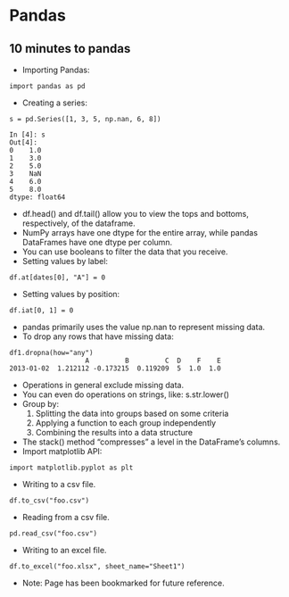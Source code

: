 # Pandas

## 10 minutes to pandas

- Importing Pandas:
```
import pandas as pd
```
- Creating a series:
```
s = pd.Series([1, 3, 5, np.nan, 6, 8])

In [4]: s
Out[4]: 
0    1.0
1    3.0
2    5.0
3    NaN
4    6.0
5    8.0
dtype: float64
```
- df.head() and df.tail() allow you to view the tops and bottoms, respectively, of the dataframe. 
- NumPy arrays have one dtype for the entire array, while pandas DataFrames have one dtype per column. 
- You can use booleans to filter the data that you receive. 
- Setting values by label:
```
df.at[dates[0], "A"] = 0
```
- Setting values by position:
```
df.iat[0, 1] = 0
```
- pandas primarily uses the value np.nan to represent missing data.
- To drop any rows that have missing data:
```
df1.dropna(how="any") 
                   A         B         C  D    F    E
2013-01-02  1.212112 -0.173215  0.119209  5  1.0  1.0
```
- Operations in general exclude missing data.
- You can even do operations on strings, like: s.str.lower()
- Group by:
  1. Splitting the data into groups based on some criteria
  2. Applying a function to each group independently
  3. Combining the results into a data structure
- The stack() method “compresses” a level in the DataFrame’s columns.
- Import matplotlib API:
```
import matplotlib.pyplot as plt
```
- Writing to a csv file.
```
df.to_csv("foo.csv")
```
- Reading from a csv file.
```
pd.read_csv("foo.csv")
```
- Writing to an excel file.
```
df.to_excel("foo.xlsx", sheet_name="Sheet1")
```
- Note: Page has been bookmarked for future reference. 
